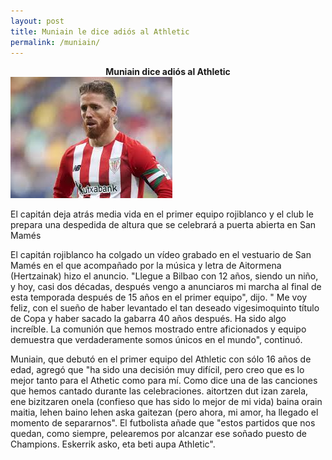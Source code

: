 ```yaml
---
layout: post
title: Muniain le dice adiós al Athletic
permalink: /muniain/
---
```

<center><b>Muniain dice adiós al Athletic</b></center>

<img src="https://github.com/tulipan11/tulipan11.github.io/blob/master/images/muniain.jpeg" />

El capitán deja atrás media vida en el primer equipo rojiblanco y el club le prepara una despedida de altura que se celebrará a puerta abierta en San Mamés

El capitán rojiblanco ha colgado un vídeo grabado en el vestuario de San Mamés en el que acompañado por la música y letra de Aitormena (Hertzainak) hizo el anuncio. "Llegue a Bilbao con 12 años, siendo un niño, y hoy, casi dos décadas, después vengo a anunciaros mi marcha al final de esta temporada después de 15 años en el primer equipo", dijo. " Me voy feliz, con el sueño de haber levantado el tan deseado vigesimoquinto título de Copa y haber sacado la gabarra 40 años después. Ha sido algo increíble. La comunión que hemos mostrado entre aficionados y equipo demuestra que verdaderamente somos únicos en el mundo", continuó.

Muniain, que debutó en el primer equipo del Athletic con sólo 16 años de edad, agregó que "ha sido una decisión muy difícil, pero creo que es lo mejor tanto para el Athetic como para mí. Como dice una de las canciones que hemos cantado durante las celebraciones. aitortzen dut izan zarela, ene bizitzaren onela (confieso que has sido lo mejor de mi vida) baina orain maitia, lehen baino lehen aska gaitezan (pero ahora, mi amor, ha llegado el momento de separarnos". El futbolista añade que "estos partidos que nos quedan, como siempre, pelearemos por alcanzar ese soñado puesto de Champions. Eskerrik asko, eta beti aupa Athletic".
